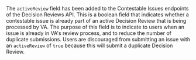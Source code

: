 The `activeReview` field has been added to the Contestable Issues endpoints of the Decision Reviews API. This is a boolean field that indicates whether a contestable issue is already part of an active Decision Review that is being processed by VA. The purpose of this field is to indicate to users when an issue is already in VA's review process, and to reduce the number of duplicate submissions. Users are discouraged from submitting an issue with an `activeReview` of `true` because this will submit a duplicate Decision Review.
